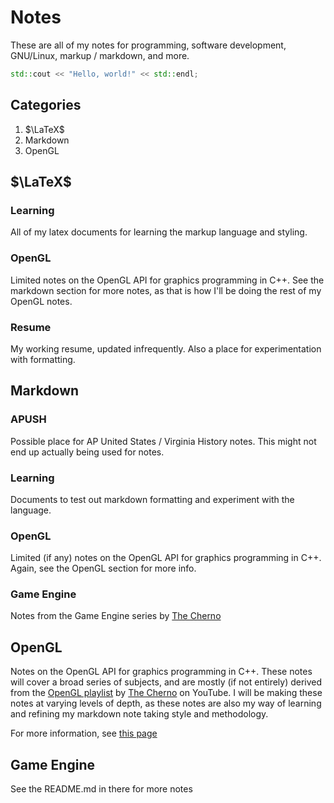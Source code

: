 # Notes

These are all of my notes for programming, software development, GNU/Linux, markup / markdown, and more.

```c++
std::cout << "Hello, world!" << std::endl;
```

## Categories

1.  $\LaTeX$
2.  Markdown
3.  OpenGL

## $\LaTeX$

### Learning

All of my latex documents for learning the markup language and styling.

### OpenGL

Limited notes on the OpenGL API for graphics programming in C++. See the markdown section for more notes, as that is how I'll be doing the rest of my OpenGL notes.

### Resume

My working resume, updated infrequently. Also a place for experimentation with formatting.

## Markdown

### APUSH

Possible place for AP United States / Virginia History notes. This might not end up actually being used for notes.

### Learning

Documents to test out markdown formatting and experiment with the language.

### OpenGL

Limited (if any) notes on the OpenGL API for graphics programming in C++. Again, see the OpenGL section for more info.

### Game Engine

Notes from the Game Engine series by [The Cherno](https://www.youtube.com/watch?v=JxIZbV_XjAs&list=PLlrATfBNZ98dC-V-N3m0Go4deliWHPFwT)

## OpenGL

Notes on the OpenGL API for graphics programming in C++. These notes will cover a broad series of subjects, and are mostly (if not entirely) derived from the [OpenGL playlist](https://www.youtube.com/playlist?list=PLlrATfBNZ98foTJPJ_Ev03o2oq3-GGOS2) by [The Cherno](https://www.youtube.com/channel/UCQ-W1KE9EYfdxhL6S4twUNw) on YouTube. I will be making these notes at varying levels of depth, as these notes are also my way of learning and refining my markdown note taking style and methodology.

For more information, see [this page](https://github.com/Nohmayne/Notes/tree/master/OpenGL)

## Game Engine

See the README.md in there for more notes
